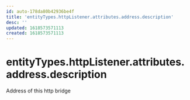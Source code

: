```yaml
---
id: auto-178da80b42936be4f
title: 'entityTypes.httpListener.attributes.address.description'
desc: ''
updated: 1618573571113
created: 1618573571113
---
```

# entityTypes.httpListener.attributes.address.description

Address of this http bridge